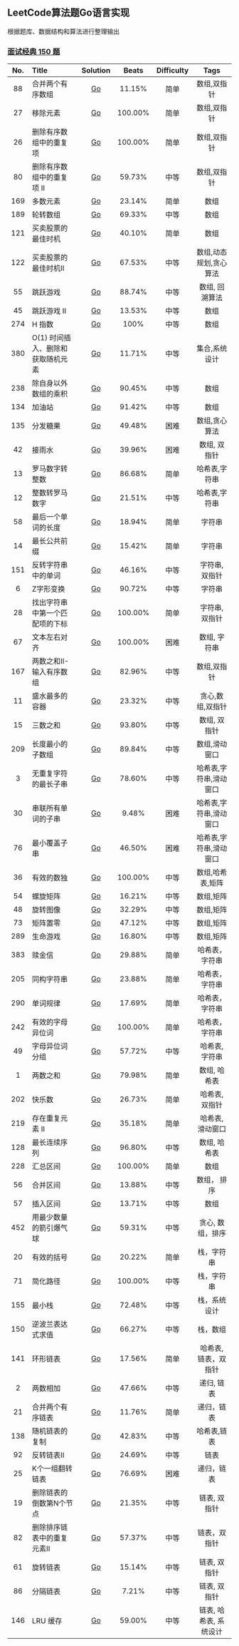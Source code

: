 ## LeetCode算法题Go语言实现

根据题库、数据结构和算法进行整理输出

### [面试经典 150 题](https://leetcode.cn/studyplan/top-interview-150/)

| No. | Title               |                                                  Solution                                                   |  Beats  | Difficulty |     Tags      |
|:---:|:--------------------|:-----------------------------------------------------------------------------------------------------------:|:-------:|:----------:|:-------------:|
| 88  | 合并两个有序数组            |                [Go](https://github.com/Gavin16/go-leetcode/blob/main/classic/merge/merge.go)                | 11.15%  |     简单     |    数组,双指针     |
| 27  | 移除元素                |            [Go](https://github.com/Gavin16/go-leetcode/blob/main/classic/rmElement/rmElement.go)            | 100.00% |     简单     |    数组,双指针     |
| 26  | 删除有序数组中的重复项         |         [Go](https://github.com/Gavin16/go-leetcode/blob/main/classic/rmDuplicates/rmDuplicates.go)         | 100.00% |     简单     |    数组,双指针     |
| 80  | 删除有序数组中的重复项 II      |        [Go](https://github.com/Gavin16/go-leetcode/blob/main/classic/rmDuplicates2/rmDuplicates2.go)        | 59.73%  |     中等     |    数组,双指针     |
| 169 | 多数元素                |         [Go](https://github.com/Gavin16/go-leetcode/blob/main/classic/majoElement/majorElement.go)          | 23.14%  |     简单     |      数组       |
| 189 | 轮转数组                |               [Go](https://github.com/Gavin16/go-leetcode/blob/main/classic/rotate/rotate.go)               | 69.33%  |     中等     |      数组       | 
| 121 | 买卖股票的最佳时机           |            [Go](https://github.com/Gavin16/go-leetcode/blob/main/classic/maxProfit/maxProfit.go)            | 40.10%  |     简单     |      数组       |
| 122 | 买卖股票的最佳时机II         |         [Go](https://github.com/Gavin16/go-leetcode/blob/main/classic/122-maxProfit2/maxProfit.go)          | 67.53%  |     中等     | 数组,动态规划,贪心算法  |
| 55  | 跳跃游戏                |            [Go](https://github.com/Gavin16/go-leetcode/blob/main/classic/55-canJump/canJump.go)             | 88.74%  |     中等     |   数组, 回溯算法    | 
| 45  | 跳跃游戏 II             |             [Go](https://github.com/Gavin16/go-leetcode/blob/main/classic/45-canJump2/jump.go)              | 13.53%  |     中等     |      数组       |
| 274 | H 指数                |             [Go](https://github.com/Gavin16/go-leetcode/blob/main/classic/274-hIndex/hIndex.go)             |  100%   |     中等     |      数组       |
| 380 | O(1) 时间插入、删除和获取随机元素 |      [Go](https://github.com/Gavin16/go-leetcode/blob/main/classic/380-RandomizedSet/RandomizedSet.go)      | 11.71%  |     中等     |    集合,系统设计    |
| 238 | 除自身以外数组的乘积          |     [Go](https://github.com/Gavin16/go-leetcode/blob/main/classic/238-prodExceptSelf/prodExceptSelf.go)     | 90.45%  |     中等     |      数组       |
| 134 | 加油站                 |  [Go](https://github.com/Gavin16/go-leetcode/blob/main/classic/134-completeCircuit/canCompleteCircuit.go)   | 91.42%  |     中等     |      数组       |
| 135 | 分发糖果                |              [Go](https://github.com/Gavin16/go-leetcode/blob/main/classic/135-candy/candy.go)              | 49.48%  |     困难     |    数组,贪心算法    |
| 42  | 接雨水                 |               [Go](https://github.com/Gavin16/go-leetcode/blob/main/classic/42-trap/trap.go)                | 39.96%  |     困难     |    数组, 双指针    |
| 13  | 罗马数字转整数             |         [Go](https://github.com/Gavin16/go-leetcode/blob/main/classic/13-romanToInt/romanToInt.go)          | 86.68%  |     简单     |    哈希表,字符串    |
| 12  | 整数转罗马数字             |         [Go](https://github.com/Gavin16/go-leetcode/blob/main/classic/12-intToRoman/intToRoman.go)          | 21.51%  |     中等     |    哈希表,字符串    |
| 58  | 最后一个单词的长度           |      [Go](https://github.com/Gavin16/go-leetcode/blob/main/classic/58-lenOfLastWord/lenOfLastWord.go)       | 18.94%  |     简单     |      字符串      |
| 14  | 最长公共前缀              |   [Go](https://github.com/Gavin16/go-leetcode/blob/main/classic/14-longestComPrefix/longestComPrefix.go)    | 15.42%  |     简单     |      字符串      |
| 151 | 反转字符串中的单词           |       [Go](https://github.com/Gavin16/go-leetcode/blob/main/classic/151-reverseWords/reverseWords.go)       | 46.16%  |     中等     |   字符串, 双指针    |
|  6  | Z字形变换               |             [Go](https://github.com/Gavin16/go-leetcode/blob/main/classic/6-convert/convert.go)             | 90.72%  |     中等     |      字符串      |
| 28  | 找出字符串中第一个匹配项的下标     |             [Go](https://github.com/Gavin16/go-leetcode/blob/main/classic/28-strStr/strStr.go)              | 100.00% |     简单     |   字符串, 双指针    |
| 67  | 文本左右对齐              |        [Go](https://github.com/Gavin16/go-leetcode/blob/main/classic/67-fullJustify/fullJustify.go)         | 100.00% |     困难     |    数组, 字符串    |
| 167 | 两数之和II-输入有序数组       |             [Go](https://github.com/Gavin16/go-leetcode/blob/main/classic/167-twoSum/twoSum.go)             | 82.96%  |     中等     |    数组,双指针     |
| 11  | 盛水最多的容器             |            [Go](https://github.com/Gavin16/go-leetcode/blob/main/classic/11-maxArea/maxArea.go)             | 23.32%  |     中等     |   贪心,数组,双指针   |
| 15  | 三数之和                |           [Go](https://github.com/Gavin16/go-leetcode/blob/main/classic/15-threeSum/threeSum.go)            | 93.80%  |     中等     |    数组, 双指针    |
| 209 | 长度最小的子数组            |     [Go](https://github.com/Gavin16/go-leetcode/blob/main/classic/209-minSubArrayLen/minSubArrayLen.go)     | 89.84%  |     中等     |    数组,滑动窗口    |
|  3  | 无重复字符的最长子串          |    [Go](https://github.com/Gavin16/go-leetcode/blob/main/classic/3-longestSubstring/longestSubstring.go)    | 78.60%  |     中等     | 哈希表,字符串,滑动窗口  |
| 30  | 串联所有单词的子串           |      [Go](https://github.com/Gavin16/go-leetcode/blob/main/classic/30-findSubstring/findSubstring.go)       |  9.48%  |     困难     | 哈希表,字符串,滑动窗口  |
| 76  | 最小覆盖子串              |          [Go](https://github.com/Gavin16/go-leetcode/blob/main/classic/76-minWindow/minWindow.go)           | 46.50%  |     困难     | 哈希表,字符串,滑动窗口  |
| 36  | 有效的数独               |      [Go](https://github.com/Gavin16/go-leetcode/blob/main/classic/36-isValidSudoku/isValidSudoku.go)       | 100.00% |     中等     |   数组,哈希表,矩阵   |
| 54  | 螺旋矩阵                |        [Go](https://github.com/Gavin16/go-leetcode/blob/main/classic/54-spiralOrder/spiralOrder.go)         | 16.21%  |     中等     |     数组,矩阵     |
| 48  | 旋转图像                |             [Go](https://github.com/Gavin16/go-leetcode/blob/main/classic/48-rotate/rotate.go)              | 32.29%  |     中等     |     数组,矩阵     |
| 73  | 矩阵置零                |          [Go](https://github.com/Gavin16/go-leetcode/blob/main/classic/73-setZeroes/setZeroes.go)           | 47.12%  |     中等     |     数组,矩阵     |
| 289 | 生命游戏                |         [Go](https://github.com/Gavin16/go-leetcode/blob/main/classic/289-gameOfLife/gameOfLife.go)         | 16.80%  |     中等     |     数组,矩阵     |
| 383 | 赎金信                 |       [Go](https://github.com/Gavin16/go-leetcode/blob/main/classic/383-canConstruct/canConstruct.go)       | 29.88%  |     简单     |    哈希表，字符串    |
| 205 | 同构字符串               |       [Go](https://github.com/Gavin16/go-leetcode/blob/main/classic/205-isIsomorphic/isIsomorphic.go)       | 23.88%  |     简单     |    哈希表，字符串    |
| 290 | 单词规律                |        [Go](https://github.com/Gavin16/go-leetcode/blob/main/classic/290-wordPattern/wordPattern.go)        | 17.69%  |     简单     |    哈希表，字符串    |
| 242 | 有效的字母异位词            |          [Go](https://github.com/Gavin16/go-leetcode/blob/main/classic/242-isAnagram/isAnagram.go)          | 100.00% |     简单     |    哈希表，字符串    |
| 49  | 字母异位词分组             |      [Go](https://github.com/Gavin16/go-leetcode/blob/main/classic/49-groupAnagrams/groupAnagrams.go)       | 57.72%  |     中等     |   哈希表, 字符串    |
|  1  | 两数之和                |              [Go](https://github.com/Gavin16/go-leetcode/blob/main/classic/1-twoSum/twoSum.go)              | 79.98%  |     简单     |    数组, 哈希表    |
| 202 | 快乐数                 |            [Go](https://github.com/Gavin16/go-leetcode/blob/main/classic/202-isHappy/isHappy.go)            | 26.73%  |     简单     |   哈希表, 双指针    |
| 219 | 存在重复元素 II           |    [Go](https://github.com/Gavin16/go-leetcode/blob/main/classic/219-nearbyDuplicate/nearbyDuplicate.go)    | 35.18%  |     简单     |   哈希表, 滑动窗口   |
| 128 | 最长连续序列              | [Go](https://github.com/Gavin16/go-leetcode/blob/main/classic/128-longestConsecutive/longestConsecutive.go) | 96.80%  |     中等     |    数组, 哈希表    |
| 228 | 汇总区间                |      [Go](https://github.com/Gavin16/go-leetcode/blob/main/classic/228-summaryRanges/summaryRanges.go)      | 100.00% |     简单     |      数组       | 
| 56  | 合并区间                |              [Go](https://github.com/Gavin16/go-leetcode/blob/main/classic/56-merge/merge.go)               | 13.88%  |     中等     |    数组， 排序     |
| 57  | 插入区间                |             [Go](https://github.com/Gavin16/go-leetcode/blob/main/classic/57-insert/insert.go)              | 13.71%  |     中等     |      数组       |
| 452 | 用最少数量的箭引爆气球         |  [Go](https://github.com/Gavin16/go-leetcode/blob/main/classic/452-findMinArrowShots/findMinArrowShots.go)  | 59.31%  |     中等     |   贪心, 数组，排序   |
| 20  | 有效的括号               |            [Go](https://github.com/Gavin16/go-leetcode/blob/main/classic/20-isValid/isValid.go)             | 20.22%  |     简单     |     栈，字符串     |
| 71  | 简化路径                |       [Go](https://github.com/Gavin16/go-leetcode/blob/main/classic/71-simplifyPath/simplifyPath.go)        | 100.00% |     中等     |     栈，字符串     |
| 155 | 最小栈                 |           [Go](https://github.com/Gavin16/go-leetcode/blob/main/classic/155-MinStack/MinStack.go)           | 72.48%  |     中等     |    栈，系统设计     |
| 150 | 逆波兰表达式求值            |            [Go](https://github.com/Gavin16/go-leetcode/blob/main/classic/150-evalRPN/evalRPN.go)            | 66.27%  |     中等     |     栈，数组      |
| 141 | 环形链表                |           [Go](https://github.com/Gavin16/go-leetcode/blob/main/classic/141-hasCycle/hasCycle.go)           | 17.56%  |     简单     |  哈希表, 链表，双指针  |
|  2  | 两数相加                |       [Go](https://github.com/Gavin16/go-leetcode/blob/main/classic/2-addTwoNumbers/addTwoNumbers.go)       | 47.66%  |     中等     |    递归, 链表     |
| 21  | 合并两个有序链表            |      [Go](https://github.com/Gavin16/go-leetcode/blob/main/classic/21-mergeTwoLists/mergeTwoLists.go)       | 11.76%  |     简单     |     递归，链表     |
| 138 | 随机链表的复制             |     [Go](https://github.com/Gavin16/go-leetcode/blob/main/classic/138-copyRandomList/copyRandomList.go)     | 42.83%  |     中等     |    哈希表,链表     |
| 92  | 反转链表II              |     [Go](https://github.com/Gavin16/go-leetcode/blob/main/classic/92-reverseBetween/reverseBetween.go)      | 24.69%  |     中等     |      链表       |
| 25  | K个一组翻转链表            |      [Go](https://github.com/Gavin16/go-leetcode/blob/main/classic/25-reverseKGroup/reverseKGroup.go)       | 76.69%  |     困难     |     递归，链表     |
| 19  | 删除链表的倒数第N个节点        |   [Go](https://github.com/Gavin16/go-leetcode/blob/main/classic/19-removeNthFromEnd/removeNthFromEnd.go)    | 21.35%  |     中等     |    链表, 双指针    |
| 82  | 删除排序链表中的重复元素II      |   [Go](https://github.com/Gavin16/go-leetcode/blob/main/classic/82-deleteDuplicates/deleteDuplicates.go)    | 57.37%  |     中等     |    链表，双指针     |
| 61  | 旋转链表                |        [Go](https://github.com/Gavin16/go-leetcode/blob/main/classic/61-rotateRight/rotateRight.go)         | 15.14%  |     中等     |    链表, 双指针    |
| 86  | 分隔链表                |          [Go](https://github.com/Gavin16/go-leetcode/blob/main/classic/86-partition/partition.go)           |  7.21%  |     中等     |    链表, 双指针    |
| 146 | LRU 缓存              |           [Go](https://github.com/Gavin16/go-leetcode/blob/main/classic/146-LRUCache/LRUCache.go)           | 59.00%  |     中等     | 链表, 哈希表, 系统设计 |



 



